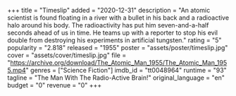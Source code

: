 +++
title = "Timeslip"
added = "2020-12-31"
description = "An atomic scientist is found floating in a river with a bullet in his back and a radioactive halo around his body. The radioactivity has put him seven-and-a-half seconds ahead of us in time. He teams up with a reporter to stop his evil double from destroying his experiments in artificial tungsten."
rating = "5"
popularity = "2.818"
released = "1955"
poster = "assets/poster/timeslip.jpg"
cover = "assets/cover/timeslip.jpg"
file = "https://archive.org/download/The_Atomic_Man_1955/The_Atomic_Man_1955.mp4"
genres = ["Science Fiction"]
imdb_id = "tt0048964"
runtime = "93"
tagline = "The Man With The Radio-Active Brain!"
original_language = "en"
budget = "0"
revenue = "0"
+++
